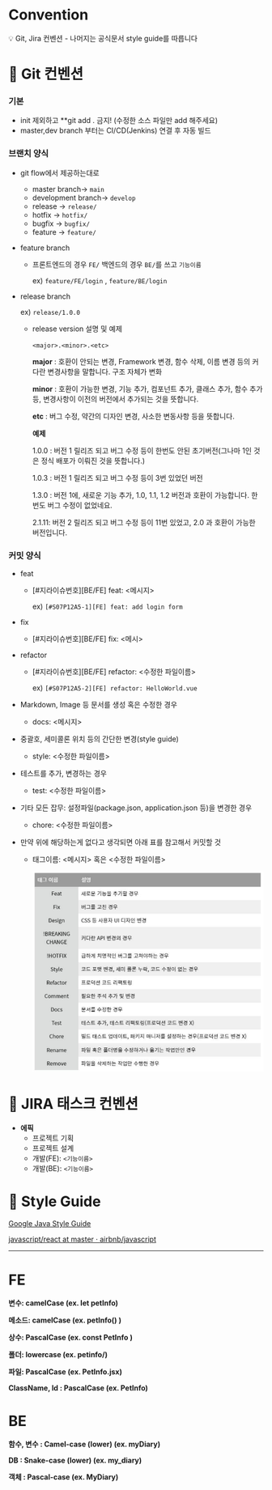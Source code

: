 # Convention

<aside>
💡 Git, Jira 컨벤션 - 나머지는 공식문서 style guide를 따릅니다

</aside>

# 📌 **Git 컨벤션**

### **기본**

- init 제외하고 **git add . 금지! (수정한 소스 파일만 add 해주세요)
- master,dev branch 부터는 CI/CD(Jenkins) 연결 후 자동 빌드

### **브랜치 양식**

- git flow에서 제공하는대로
    - master branch→ `main`
    - development branch→ `develop`
    - release → `release/`
    - hotfix → `hotfix/`
    - bugfix → `bugfix/`
    - feature → `feature/`
- feature branch
    - 프론트엔드의 경우 `FE/` 백엔드의 경우 `BE/`를 쓰고 `기능이름`
        
        ex) `feature/FE/login` , `feature/BE/login`
        
- release branch
    
    ex) `release/1.0.0`
    
    - release version 설명 및 예제
        
        `<major>.<minor>.<etc>`
        
        **major** : 호환이 안되는 변경, Framework 변경, 함수 삭제, 이름 변경 등의 커다란 변경사항을 말합니다. 구조 자체가 변화
        
        **minor** : 호환이 가능한 변경, 기능 추가, 컴포넌트 추가, 클래스 추가, 함수 추가 등, 변경사항이 이전의 버전에서 추가되는 것을 뜻합니다.
        
        **etc** : 버그 수정, 약간의 디자인 변경, 사소한 변동사항 등을 뜻합니다.
        
        **예제**
        
        1.0.0 : 버전 1 릴리즈 되고 버그 수정 등이 한번도 안된 초기버전(그나마 1인 것은 정식 배포가 이뤄진 것을 뜻합니다.)
        
        1.0.3 : 버전 1 릴리즈 되고 버그 수정 등이 3번 있었던 버전
        
        1.3.0 : 버전 1에, 새로운 기능 추가, 1.0, 1.1, 1.2 버전과 호환이 가능합니다. 한번도 버그 수정이 없었네요.
        
        2.1.11: 버전 2 릴리즈 되고 버그 수정 등이 11번 있었고, 2.0 과 호환이 가능한 버전입니다.
        

### **커밋 양식**

- feat
    - [#지라이슈번호][BE/FE] feat: <메시지>
        
        ex) `[#S07P12A5-1][FE] feat: add login form`
        
- fix
    - [#지라이슈번호][BE/FE] fix: <메시>
- refactor
    - [#지라이슈번호][BE/FE] refactor: <수정한 파일이름>
        
        ex) `[#S07P12A5-2][FE] refactor: HelloWorld.vue`
        
- Markdown, Image 등 문서를 생성 혹은 수정한 경우
    - docs: <메시지>
- 중괄호, 세미콜론 위치 등의 간단한 변경(style guide)
    - style: <수정한 파일이름>
- 테스트를 추가, 변경하는 경우
    - test: <수정한 파일이름>
- 기타 모든 잡무: 설정파일(package.json, application.json 등)을 변경한 경우
    - chore: <수정한 파일이름>
- 만약 위에 해당하는게 없다고 생각되면 아래 표를 참고해서 커밋할 것
    - 태그이름: <메시지> 혹은 <수정한 파일이름>
        
        ![Untitled](Convention%20a10138b7183e4204971f123c3d850753/Untitled.png)
        

# 📌 **JIRA 태스크 컨벤션**

- **에픽**
    - 프로젝트 기획
    - 프로젝트 설계
    - 개발(FE): `<기능이름>`
    - 개발(BE): `<기능이름>`
    

# 📌 Style Guide

[Google Java Style Guide](https://google.github.io/styleguide/javaguide.html)

[javascript/react at master · airbnb/javascript](https://github.com/airbnb/javascript/tree/master/react)

---

# FE

**변수: camelCase (ex. let petInfo)**

**메소드: camelCase (ex. petInfo() )**

**상수: PascalCase (ex. const PetInfo )**

**폴더:  lowercase (ex. petinfo/)** 

**파일: PascalCase (ex. PetInfo.jsx)**

**ClassName, Id : PascalCase (ex. PetInfo)**

# BE

**함수, 변수 : Camel-case (lower) (ex. myDiary)**

**DB : Snake-case (lower) (ex. my_diary)**

**객체 : Pascal-case (ex. MyDiary)**